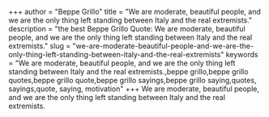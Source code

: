 +++
author = "Beppe Grillo"
title = "We are moderate, beautiful people, and we are the only thing left standing between Italy and the real extremists."
description = "the best Beppe Grillo Quote: We are moderate, beautiful people, and we are the only thing left standing between Italy and the real extremists."
slug = "we-are-moderate-beautiful-people-and-we-are-the-only-thing-left-standing-between-italy-and-the-real-extremists"
keywords = "We are moderate, beautiful people, and we are the only thing left standing between Italy and the real extremists.,beppe grillo,beppe grillo quotes,beppe grillo quote,beppe grillo sayings,beppe grillo saying,quotes, sayings,quote, saying, motivation"
+++
We are moderate, beautiful people, and we are the only thing left standing between Italy and the real extremists.
